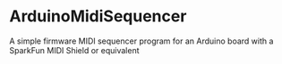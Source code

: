 ArduinoMidiSequencer
====================

A simple firmware MIDI sequencer program for an Arduino board with a SparkFun MIDI Shield or equivalent
